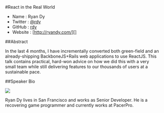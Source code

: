 #React in the Real World

* Name      : Ryan Dy
* Twitter   : [@rdy][]
* GitHub    : [rdy][]
* Website   : [http://ryandy.com/][]

##Abstract

In the last 4 months, I have incrementally converted both green-field and an already-shipping BackboneJS+Rails
web applications to use ReactJS. This talk contains practical, hard-won advice on how we did this with a very small team 
while still delivering features to our thousands of users at a sustainable pace.

##Speaker Bio

![](https://raw.github.com/rdy/2013.cascadiajs.com/master/images/rdy.png)

Ryan Dy lives in San Francisco and works as Senior Developer. He is a recovering game programmer and currently works at PacerPro.

[@rdy]:http://twitter.com/rdy
[rdy]:http://github.com/rdy
[ryandy.com]:http://ryandy.com
[pacerpro.com]:http://www.pacerpro.com
